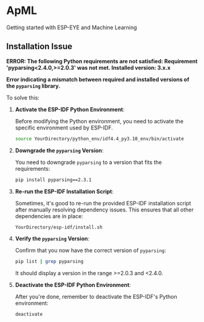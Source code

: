 # ApML
Getting started with ESP-EYE and Machine Learning


## Installation Issue

**ERROR: The following Python requirements are not satisfied: Requirement 'pyparsing<2.4.0,>=2.0.3' was not met. Installed version: 3.x.x**

**Error indicating a mismatch between required and installed versions of the `pyparsing` library.**

To solve this:

1. **Activate the ESP-IDF Python Environment**:

   Before modifying the Python environment, you need to activate the specific environment used by ESP-IDF.

   ```bash
   source YourDirectory/python_env/idf4.4_py3.10_env/bin/activate
   ```

2. **Downgrade the `pyparsing` Version**:

   You need to downgrade `pyparsing` to a version that fits the requirements:

   ```bash
   pip install pyparsing==2.3.1
   ```

3. **Re-run the ESP-IDF Installation Script**:

   Sometimes, it's good to re-run the provided ESP-IDF installation script after manually resolving dependency issues. This ensures that all other dependencies are in place:

   ```bash
   YourDirectory/esp-idf/install.sh
   ```

4. **Verify the `pyparsing` Version**:

   Confirm that you now have the correct version of `pyparsing`:

   ```bash
   pip list | grep pyparsing
   ```

   It should display a version in the range >=2.0.3 and <2.4.0.

5. **Deactivate the ESP-IDF Python Environment**:

   After you're done, remember to deactivate the ESP-IDF's Python environment:

   ```bash
   deactivate
   ```


